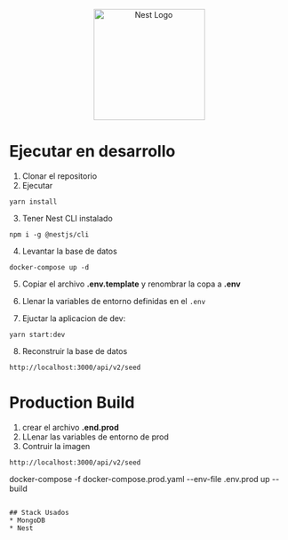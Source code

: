 <p align="center">
  <a href="http://nestjs.com/" target="blank"><img src="https://nestjs.com/img/logo-small.svg" width="200" alt="Nest Logo" /></a>
</p>

# Ejecutar en desarrollo

1. Clonar el repositorio
2. Ejecutar
```
yarn install
```
3. Tener Nest CLI instalado
```
npm i -g @nestjs/cli
```


4. Levantar la base de datos
```
docker-compose up -d
```

5. Copiar el archivo __.env.template__ y renombrar la copa a __.env__

6. Llenar la variables de entorno definidas en el ```.env```

7. Ejuctar la aplicacion de dev:
```
yarn start:dev
```

8. Reconstruir la base de datos
```
http://localhost:3000/api/v2/seed
```
# Production Build
1. crear el archivo __.end.prod__
2. LLenar las variables de entorno de prod
3. Contruir la imagen
```
http://localhost:3000/api/v2/seed
```
docker-compose -f docker-compose.prod.yaml --env-file .env.prod up --build
```

## Stack Usados
* MongoDB
* Nest